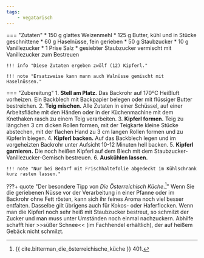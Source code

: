 ```yaml
---
tags:
    - vegatarisch
---
```

=== "Zutaten"
    * 150 g glattes Weizenmehl
    * 125 g Butter, kühl und in Stücke geschnittene
    * 60 g Haselnüsse, fein gerieben
    * 50 g Staubzucker
    * 10 g Vanillezucker
    * 1 Prise Salz
    * gesiebter Staubzucker vermischt mit Vanillezucker zum Bestreuen

    !!! info "Diese Zutaten ergeben zwölf (12) Kipferl."

    !!! note "Ersatzweise kann mann auch Walnüsse gemischt mit Haselnüssen."

=== "Zubereitung"
    1. **Stell am Platz.** Das Backrohr auf 170ºC Heißluft vorheizen. Ein Backblech mit Backpapier belegen oder mit flüssiger Butter bestreichen.
    2. **Teig mischen.** Alle Zutaten in einer Schüssel, auf einer Arbeitsfläche mit den Händen oder in der Küchenmachine mit dem Knethaken rasch zu einem Teig verarbeiten.
    3. **Kipferl formen.** Teig zu längchen 3 cm dicken Rollen formen, mit der Teigkarte kleine Stücke abstechen, mit der flachen Hand zu 3 cm langen Rollen formen und zu Kipferln biegen.
    4. **Kipferl backen.** Auf das Backblech legen und im vorgeheizten Backrohr unter Aufsicht 10-12 Minuten hell backen.
    5. **Kipferl garnieren.** Die noch heißen Kipferl auf dem Blech mit dem Staubzucker-Vanillezucker-Gemisch bestreuen.
    6. **Auskühlen lassen.**

    !!! note "Nur bei Bedarf mit Frischhaltefolie abgedeckt im Kühlschrank kurz rasten lassen."

???+ quote "Der besondere Tipp von *Die Österreichisch Küche*.[^bitterman]"
    Wenn Sie die geriebenen Nüsse vor der Verarbeitung in einer Pfanne oder im Backrohr ohne Fett rösten, kann sich ihr feines Aroma noch viel besser entfalten. Dasselbe gilt übrigens auch für Kokos- oder Haferflocken. Wenn man die Kipferl noch sehr heiß mit Staubzucker bestreut, so schmilzt der Zucker und man muss unter Umständen noch einmal nachzuckern. Abhilfe schafft hier >>süßer Schnee<< (im Fachhendel erhältlich), der auf heißem Gebäck nicht schmilzt.

[^bitterman]:
    {{ cite.bitterman_die_österreichische_küche }} 401.
[^grannies]:
    Cooking Grannies. ["Vanillekipferl von Oma Theresia - Rezept Video - Cooking Grannies."](https://www.youtube.com/watch?v=Ir0y8aiVUmY) _YouTube._ 12 December 2018.
